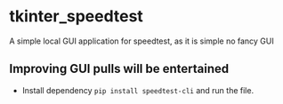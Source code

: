 # tkinter_speedtest
A simple local GUI application for speedtest, as it is simple no fancy GUI

## Improving GUI pulls will be entertained

* Install dependency `pip install speedtest-cli`
and run the file.
